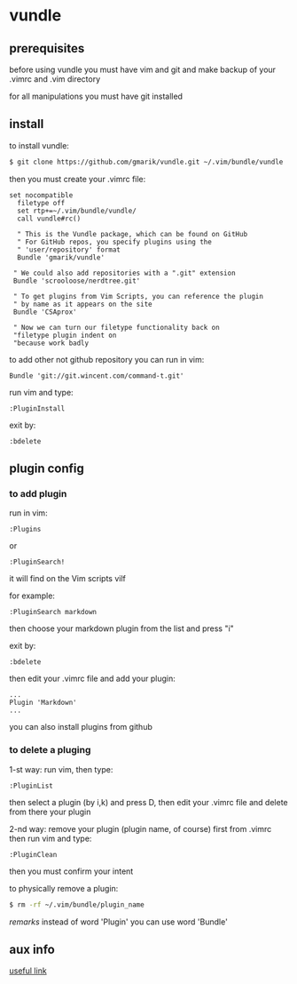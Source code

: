 # vundle

## prerequisites
before using vundle you must have vim and git
and make backup of your .vimrc and .vim directory

for all manipulations you must have git installed


## install
to install vundle:
```sh
$ git clone https://github.com/gmarik/vundle.git ~/.vim/bundle/vundle 
```

then you must create your .vimrc file:
```
set nocompatible
  filetype off
  set rtp+=~/.vim/bundle/vundle/
  call vundle#rc()

  " This is the Vundle package, which can be found on GitHub
  " For GitHub repos, you specify plugins using the
  " 'user/repository' format
  Bundle 'gmarik/vundle'
 
 " We could also add repositories with a ".git" extension
 Bundle 'scrooloose/nerdtree.git'

 " To get plugins from Vim Scripts, you can reference the plugin
 " by name as it appears on the site
 Bundle 'CSAprox'
 
 " Now we can turn our filetype functionality back on
 "filetype plugin indent on 
 "because work badly
```

to add other not github repository you can run in vim:
```
Bundle 'git://git.wincent.com/command-t.git'
```

run vim and type:
```
:PluginInstall 
```

exit by:
```
:bdelete 
```


## plugin config
### to add plugin
run in vim:
```
:Plugins
```
or 
```
:PluginSearch!
```
it will find on the Vim scripts vilf

for example:
```
:PluginSearch markdown
```

then choose your markdown plugin from the list and press "i"

exit by:
```
:bdelete 
```

then edit your .vimrc file and add your plugin:
```
...
Plugin 'Markdown'
...
```

you can also install plugins from github


### to delete a pluging
1-st way:
run vim, then type:
```
:PluginList
```
then select a plugin (by i,k) and press D,
then edit your .vimrc file and delete from there your plugin
  
2-nd way:
remove your plugin (plugin name, of course) first from .vimrc
then run vim and type:
```
:PluginClean
```
then you must confirm your intent

to physically remove a plugin:
```sh
$ rm -rf ~/.vim/bundle/plugin_name
```

_remarks_
instead of word 'Plugin' you can use word 'Bundle'


## aux info
[useful link](https://habr.com/post/148549/)
